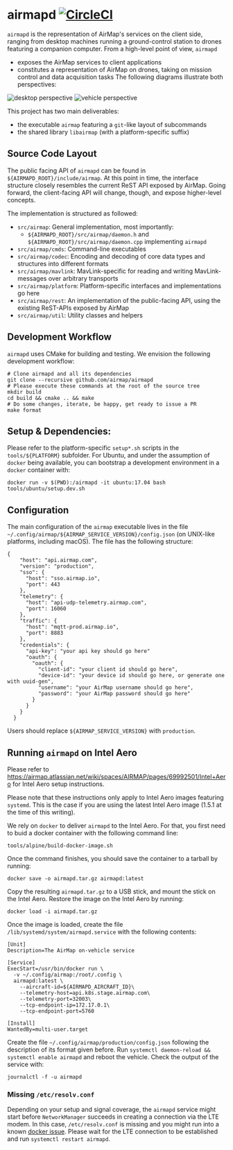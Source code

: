# airmapd [![CircleCI](https://cici-us-west-2a.airmap.io/gh/airmap/airmapd.svg?style=svg&circle-token=14a0fc3307775671f97988bd781b674977671dd8)](https://cici-us-west-2a.airmap.io/gh/airmap/airmapd)

`airmapd` is the representation of AirMap's services on the client side, ranging from desktop machines running a ground-control station to drones featuring a companion computer. From a high-level point of view, `airmapd`
 - exposes the AirMap services to client applications
 - constitutes a representation of AirMap on drones, taking on mission control and data acquisition tasks
The following diagrams illustrate both perspectives:

![desktop perspective](doc/images/desktop-perspective.png)
![vehicle perspective](doc/images/vehicle-perspective.png)

This project has two main deliverables:
 - the executable `airmap` featuring a `git`-like layout of subcommands
 - the shared library `libairmap` (with a platform-specific suffix)

## Source Code Layout

The public facing API of `airmapd` can be found in `${AIRMAPD_ROOT}/include/airmap`. At this point in time, the interface
structure closely resembles the current ReST API exposed by AirMap. Going forward, the client-facing API will change, though,
and expose higher-level concepts.

The implementation is structured as followed:
 - `src/airmap`: General implementation, most importantly:
   - `${AIRMAPD_ROOT}/src/airmap/daemon.h` and `${AIRMAPD_ROOT}/src/airmap/daemon.cpp` implementing `airmapd`
 - `src/airmap/cmds`: Command-line executables
 - `src/airmap/codec`: Encoding and decoding of core data types and structures into different formats
 - `src/airmap/mavlink`: MavLink-specific for reading and writing MavLink-messages over arbitrary transports
 - `src/airmap/platform`: Platform-specific interfaces and implementations go here
 - `src/airmap/rest`: An implementation of the public-facing API, using the existing ReST-APIs exposed by AirMap
 - `src/airmap/util`: Utility classes and helpers

## Development Workflow

`airmapd` uses CMake for building and testing. We envision the following development workflow:
```
# Clone airmapd and all its dependencies
git clone --recursive github.com/airmap/airmapd
# Please execute these commands at the root of the source tree
mkdir build
cd build && cmake .. && make
# Do some changes, iterate, be happy, get ready to issue a PR
make format
```

## Setup & Dependencies:

Please refer to the platform-specific `setup*.sh` scripts in the `tools/${PLATFORM}` subfolder. For Ubuntu, and under the assumption of `docker` being available,
you can bootstrap a development environment in a `docker` container with:
```
docker run -v $(PWD):/airmapd -it ubuntu:17.04 bash
tools/ubuntu/setup.dev.sh
```

## Configuration

The main configuration of the `airmap` executable lives in the file `~/.config/airmap/${AIRMAP_SERVICE_VERSION}/config.json` (on UNIX-like platforms, including macOS). The file has the following structure:
```
{
    "host": "api.airmap.com",
    "version": "production",
    "sso": {
      "host": "sso.airmap.io",
      "port": 443
    },
    "telemetry": {
      "host": "api-udp-telemetry.airmap.com",
      "port": 16060
    },
    "traffic": {
      "host": "mqtt-prod.airmap.io",
      "port": 8883
    },
    "credentials": {
      "api-key": "your api key should go here"
      "oauth": {
        "oauth": {
          "client-id": "your client id should go here",
          "device-id": "your device id should go here, or generate one with uuid-gen",
          "username": "your AirMap username should go here",
          "password": "your AirMap password should go here"
        }
      }
    }
  }
```
Users should replace `${AIRMAP_SERVICE_VERSION}` with `production`.

## Running `airmapd` on Intel Aero

Please refer to https://airmap.atlassian.net/wiki/spaces/AIRMAP/pages/69992501/Intel+Aero for Intel Aero setup instructions.

Please note that these instructions only apply to Intel Aero images featuring `systemd`.
This is the case if you are using the latest Intel Aero image (1.5.1 at the time of this writing).

We rely on `docker` to deliver `airmapd` to the Intel Aero. For that, you first need to buid a docker container with the
following command line:
```
tools/alpine/build-docker-image.sh
```
Once the command finishes, you should save the container to a tarball by running:
```
docker save -o airmapd.tar.gz airmapd:latest
```
Copy the resulting `airmapd.tar.gz` to a USB stick, and mount the stick on the Intel Aero.
Restore the image on the Intel Aero by running:
```
docker load -i airmapd.tar.gz
```
Once the image is loaded, create the file `/lib/systemd/system/airmapd.service` with the following contents:
```
[Unit]
Description=The AirMap on-vehicle service

[Service]
ExecStart=/usr/bin/docker run \
  -v ~/.config/airmap:/root/.config \
  airmapd:latest \
    --aircraft-id=${AIRMAPD_AIRCRAFT_ID}\
    --telemetry-host=api.k8s.stage.airmap.com\
    --telemetry-port=32003\
    --tcp-endpoint-ip=172.17.0.1\
    --tcp-endpoint-port=5760

[Install]
WantedBy=multi-user.target
```
Create the file `~/.config/airmap/production/config.json` following the description of its format given before.
Run `systemctl daemon-reload && systemctl enable airmapd` and reboot the vehicle. Check the output of the service with:
```
journalctl -f -u airmapd
```

### Missing `/etc/resolv.conf`

Depending on your setup and signal coverage, the `airmapd` service might start before `NetworkManager` succeeds in creating
a connection via the LTE modem. In this case, `/etc/resolv.conf` is missing and you might run into a known [docker issue](https://github.com/docker/libnetwork/pull/1847). Please wait for the LTE connection to be established and run `systemctl restart airmapd`.
